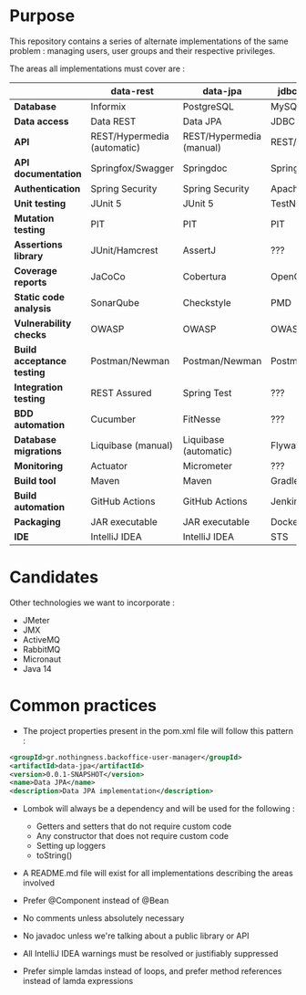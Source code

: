# Purpose
This repository contains a series of alternate implementations of the same
problem : managing users, user groups and their respective privileges.

The areas all implementations must cover are :

|                              | data-rest                   | data-jpa                 | jdbc-template    | jdbc-raw          | mybatis           | hibernate      | data-mongo     | data-redis     |
|------------------------------|-----------------------------|--------------------------|----------------- |-------------------|-------------------|----------------|----------------|----------------|
| **Database**                 | Informix                    | PostgreSQL               | MySQL            | H2                | Informix          | PostgreSQL     | MongoDB        | Redis          |
| **Data access**              | Data REST                   | Data JPA                 | JDBC Template    | Raw JDBC          | MyBatis           | Hibernate      | Data Mongo     | Data Redis     |
| **API**                      | REST/Hypermedia (automatic) | REST/Hypermedia (manual) | REST/JSON        | REST/XML          | GraphQL           | HTML/Thymeleaf | ???            | ???            |
| **API documentation**        | Springfox/Swagger           | Springdoc                | Spring REST Docs | ???               | ???               | ???            | ???            | ???            |
| **Authentication**           | Spring Security             | Spring Security          | Apache Shiro     | ???               | ???               | ???            | ???            | ???            |
| **Unit testing**             | JUnit 5                     | JUnit 5                  | TestNG           | ???               | ???               | ???            | ???            | ???            |
| **Mutation testing**         | PIT                         | PIT                      | PIT              | PIT               | PIT               | PIT            | PIT            | PIT            |
| **Assertions library**       | JUnit/Hamcrest              | AssertJ                  | ???              | ???               | ???               | ???            | ???            | ???            |
| **Coverage reports**         | JaCoCo                      | Cobertura                | OpenClover       | ???               | ???               | ???            | ???            | ???            |
| **Static code analysis**     | SonarQube                   | Checkstyle               | PMD              | FindBugs          | ???               | ???            | ???            | ???            |
| **Vulnerability checks**     | OWASP                       | OWASP                    | OWASP            | OWASP             | OWASP             | OWASP          | OWASP          | OWASP          |
| **Build acceptance testing** | Postman/Newman              | Postman/Newman           | Postman/Newman   | Postman/Newman    | Postman/Newman    | Postman/Newman | Postman/Newman | Postman/Newman |
| **Integration testing**      | REST Assured                | Spring Test              | ???              | ???               | ???               | ???            | ???            | ???            |
| **BDD automation**           | Cucumber                    | FitNesse                 | ???              | ???               | ???               | ???            | ???            | ???            |
| **Database migrations**      | Liquibase (manual)          | Liquibase (automatic)    | Flyway           | Liquibase (Maven) | ???               | ???            | ???            | ???            |
| **Monitoring**               | Actuator                    | Micrometer               | ???              | ???               | ???               | ???            | ???            | ???            |
| **Build tool**               | Maven                       | Maven                    | Gradle           | ???               | ???               | ???            | ???            | ???            |
| **Build automation**         | GitHub Actions              | GitHub Actions           | Jenkins          | Travis CI         | Circle CI         | GoCD           | ???            | ???            |
| **Packaging**                | JAR executable              | JAR executable           | Docker           | Heroku            | Spring Native     | Heroku         | Tomcat WAR     | ???            |
| **IDE**                      | IntelliJ IDEA               | IntelliJ IDEA            | STS              | Eclipse           | NetBeans          | ???            | ???            | ???            |

# Candidates

Other technologies we want to incorporate :

* JMeter
* JMX
* ActiveMQ
* RabbitMQ
* Micronaut
* Java 14

# Common practices

* The project properties present in the pom.xml file will follow this pattern :

```xml
<groupId>gr.nothingness.backoffice-user-manager</groupId>
<artifactId>data-jpa</artifactId>
<version>0.0.1-SNAPSHOT</version>
<name>Data JPA</name>
<description>Data JPA implementation</description>
```

* Lombok will always be a dependency and will be used for the following :
    - Getters and setters that do not require custom code
    - Any constructor that does not require custom code
    - Setting up loggers
    - toString()

* A README.md file will exist for all implementations describing the areas involved

* Prefer @Component instead of @Bean

* No comments unless absolutely necessary

* No javadoc unless we're talking about a public library or API

* All IntelliJ IDEA warnings must be resolved or justifiably suppressed

* Prefer simple lamdas instead of loops, and prefer method references instead of lamda expressions
